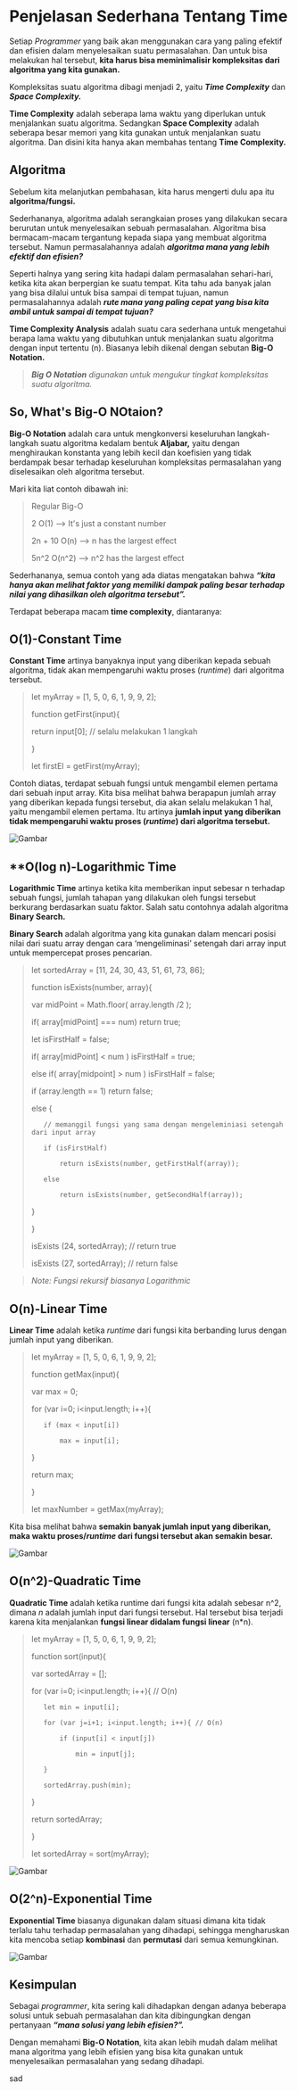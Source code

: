# **Penjelasan Sederhana Tentang Time**

Setiap *Programmer* yang baik akan menggunakan cara yang paling efektif dan efisien dalam menyelesaikan suatu permasalahan. Dan untuk bisa melakukan hal tersebut, **kita harus bisa meminimalisir kompleksitas dari algoritma yang kita gunakan.**

Kompleksitas suatu algoritma dibagi menjadi 2, yaitu ***Time Complexity*** dan ***Space Complexity.***

**Time Complexity** adalah seberapa lama waktu yang diperlukan untuk menjalankan suatu algoritma. Sedangkan **Space Complexity** adalah seberapa besar memori yang kita gunakan untuk menjalankan suatu algoritma. Dan disini kita hanya akan membahas tentang **Time Complexity.**

## **Algoritma**

Sebelum kita melanjutkan pembahasan, kita harus mengerti dulu apa itu **algoritma/fungsi.** 

Sederhananya, algoritma adalah serangkaian proses yang dilakukan secara berurutan untuk menyelesaikan sebuah permasalahan. Algoritma bisa bermacam-macam tergantung kepada siapa yang membuat algoritma tersebut. Namun permasalahannya adalah ***algoritma mana yang lebih efektif dan efisien?***

Seperti halnya yang sering kita hadapi dalam permasalahan sehari-hari, ketika kita akan berpergian ke suatu tempat. Kita tahu ada banyak jalan yang bisa dilalui untuk bisa sampai di tempat tujuan, namun permasalahannya adalah ***rute mana yang paling cepat yang bisa kita ambil untuk sampai di tempat tujuan?***

**Time Complexity Analysis** adalah suatu cara sederhana untuk mengetahui berapa lama waktu yang dibutuhkan untuk menjalankan suatu algoritma dengan input tertentu (n). Biasanya lebih dikenal dengan sebutan **Big-O Notation.**

> ***Big O Notation*** _digunakan untuk mengukur tingkat kompleksitas suatu algoritma._

## So, What's Big-O NOtaion?

**Big-O Notation** adalah cara untuk mengkonversi keseluruhan langkah-langkah suatu algoritma kedalam bentuk **Aljabar,** yaitu dengan menghiraukan konstanta yang lebih kecil dan koefisien yang tidak berdampak besar terhadap keseluruhan kompleksitas permasalahan yang diselesaikan oleh algoritma tersebut.

Mari kita liat contoh dibawah ini:

> Regular       Big-O
>
>2              O(1)   --> It's just a constant number
>
>2n + 10        O(n)   --> n has the largest effect
>
>5n^2           O(n^2) --> n^2 has the largest effect

Sederhananya, semua contoh yang ada diatas mengatakan bahwa ***“kita hanya akan melihat faktor yang memiliki dampak paling besar terhadap nilai yang dihasilkan oleh algoritma tersebut”.***

Terdapat beberapa macam **time complexity**, diantaranya:

## **O(1)-Constant Time**

**Constant Time** artinya banyaknya input yang diberikan kepada sebuah algoritma, tidak akan mempengaruhi waktu proses (_runtime_) dari algoritma tersebut.

> let myArray = [1, 5, 0, 6, 1, 9, 9, 2];
>
>function getFirst(input){
>
>   return input[0]; // selalu melakukan 1 langkah
>
>}
>
>let firstEl = getFirst(myArray);

Contoh diatas, terdapat sebuah fungsi untuk mengambil elemen pertama dari sebuah input array. Kita bisa melihat bahwa berapapun jumlah array yang diberikan kepada fungsi tersebut, dia akan selalu melakukan 1 hal, yaitu mengambil elemen pertama. Itu artinya **jumlah input yang diberikan tidak mempengaruhi waktu proses (_runtime_) dari algoritma tersebut.**

![Gambar](https://miro.medium.com/max/720/1*e-VhJyemSGWq_ynFsBb1_A.png)

## **O(log n)-Logarithmic Time

**Logarithmic Time** artinya ketika kita memberikan input sebesar n terhadap sebuah fungsi, jumlah tahapan yang dilakukan oleh fungsi tersebut berkurang berdasarkan suatu faktor. Salah satu contohnya adalah algoritma **Binary Search.**

**Binary Search** adalah algoritma yang kita gunakan dalam mencari posisi nilai dari suatu array dengan cara ‘mengeliminasi’ setengah dari array input untuk mempercepat proses pencarian.

>let sortedArray = [11, 24, 30, 43, 51, 61, 73, 86];
>
>function isExists(number, array){
>
>    var midPoint = Math.floor( array.length /2 );
>
>    if( array[midPoint] === num) return true;
>
>    let isFirstHalf = false;
>
>    if( array[midPoint] < num ) isFirstHalf = true;
>  
>    else if( array[midpoint] > num ) isFirstHalf = false;
>
>    if (array.length == 1) return false;
>
>    else { 
>
>        // memanggil fungsi yang sama dengan mengeleminiasi setengah dari input array
>
>        if (isFirstHalf) 
>
>            return isExists(number, getFirstHalf(array));
>
>        else 
>
>            return isExists(number, getSecondHalf(array));
>
>    }
>
>}
>
>isExists (24, sortedArray); // return true
>
>isExists (27, sortedArray); // return false

> _Note: Fungsi rekursif biasanya Logarithmic_

## **O(n)-Linear Time**

**Linear Time** adalah ketika _runtime_ dari fungsi kita berbanding lurus dengan jumlah input yang diberikan.

> let myArray = [1, 5, 0, 6, 1, 9, 9, 2];
>
>function getMax(input){
>
>    var max = 0;
>
>    for (var i=0; i<input.length; i++){
>
>        if (max < input[i])
>
>            max = input[i];
>
>   }
>
>    return max;
>
>}
>
>let maxNumber = getMax(myArray);

Kita bisa melihat bahwa **semakin banyak jumlah input yang diberikan, maka waktu proses/_runtime_ dari fungsi tersebut akan semakin besar.**

![Gambar](https://miro.medium.com/max/720/1*VaFSvrt4lN3aKfDwuZR3Ow.png)

## **O(n^2)-Quadratic Time**

**Quadratic Time** adalah ketika runtime dari fungsi kita adalah sebesar n^2, dimana _n_ adalah jumlah input dari fungsi tersebut. Hal tersebut bisa terjadi karena kita menjalankan **fungsi linear didalam fungsi linear** (n*n).

>let myArray = [1, 5, 0, 6, 1, 9, 9, 2];
>
>function sort(input){
>
>    var sortedArray = [];
>
>    for (var i=0; i<input.length; i++){ // O(n)
>
>        let min = input[i];
>
>        for (var j=i+1; i<input.length; i++){ // O(n)
>
>            if (input[i] < input[j])
>
>                min = input[j];
>
>        }
>
>        sortedArray.push(min);
>
>    }
>
>    return sortedArray;
>
>}
>
>let sortedArray = sort(myArray);

![Gambar](https://miro.medium.com/max/640/1*2mYL6r8c2XVKXEG5oAUqZQ.png)

## **O(2^n)-Exponential Time**

**Exponential Time** biasanya digunakan dalam situasi dimana kita tidak terlalu tahu terhadap permasalahan yang dihadapi, sehingga mengharuskan kita mencoba setiap **kombinasi** dan **permutasi** dari semua kemungkinan.

![Gambar](https://miro.medium.com/max/640/1*u7dzzW7DZegsJhEVfbcfNg.png)

## **Kesimpulan**

Sebagai _programmer_, kita sering kali dihadapkan dengan adanya beberapa solusi untuk sebuah permasalahan dan kita dibingungkan dengan pertanyaan ***“mana solusi yang lebih efisien?”.***

Dengan memahami **Big-O Notation**, kita akan lebih mudah dalam melihat mana algoritma yang lebih efisien yang bisa kita gunakan untuk menyelesaikan permasalahan yang sedang dihadapi.

sad